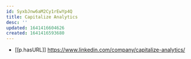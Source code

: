 ```yaml
---
id: SyxbJnw6aM2Cy1rEwYp4Q
title: Capitalize Analytics
desc: ''
updated: 1641416604626
created: 1641416593680
---
```



- [[p.hasURL]] https://www.linkedin.com/company/capitalize-analytics/
